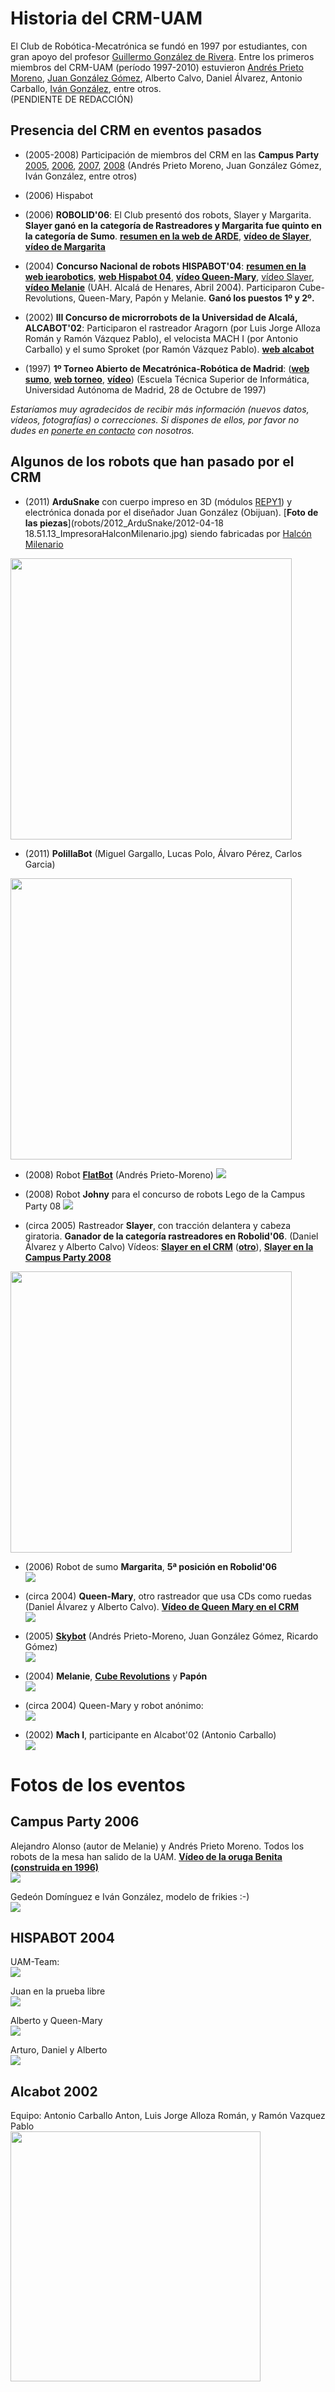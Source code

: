 # Historia del CRM-UAM

El Club de Robótica-Mecatrónica se fundó en 1997 por estudiantes, con gran apoyo del profesor [Guillermo González de Rivera](http://arantxa.ii.uam.es/~gdrivera/). Entre los primeros miembros del CRM-UAM (período 1997-2010) estuvieron [Andrés Prieto Moreno](http://www.iearobotics.com/wiki/index.php?title=Andr%C3%A9s_Prieto-Moreno), [Juan González Gómez](http://www.iearobotics.com/wiki/index.php?title=Juan_Gonzalez:Main), Alberto Calvo, Daniel Álvarez, Antonio Carballo, [Iván González](http://arantxa.ii.uam.es/~igonzale/), entre otros.  
(PENDIENTE DE REDACCIÓN)  

Presencia del CRM en eventos pasados
--
* (2005-2008) Participación de miembros del CRM en las **Campus Party** [2005](http://www.iearobotics.com/personal/juan/eventos/evento03/), [2006](http://www.iearobotics.com/personal/juan/eventos/evento17/), [2007](http://www.iearobotics.com/blog/2007/07/24/campus-party-2007/), [2008](http://www.iearobotics.com/wiki/index.php?title=Campus_Party_2008) (Andrés Prieto Moreno, Juan González Gómez, Iván González, entre otros)

* (2006) Hispabot 
* (2006) **ROBOLID'06**: El Club presentó dos robots, Slayer y Margarita. **Slayer ganó en la categoría de Rastreadores y Margarita fue quinto en la categoría de Sumo**. [**resumen en la web de ARDE**](http://www.arde.cc/competiciones/robolid-2006/), [**vídeo de Slayer**](https://www.youtube.com/watch?v=GXij8BVFPP0), [**vídeo de Margarita**](https://www.youtube.com/watch?v=l2qdEMfkfEo)
* (2004) **Concurso Nacional de robots HISPABOT'04**: [**resumen en la web iearobotics**](http://www.iearobotics.com/personal/juan/conferencias/conf14/), [**web Hispabot 04**](http://asimov.depeca.uah.es/alcabot/hispabot2004/), [**vídeo Queen-Mary**](https://www.youtube.com/watch?v=Af-piKdG3yk), [vídeo Slayer](https://www.youtube.com/watch?v=PIP5i6H5zKo), [**vídeo Melanie**](https://www.youtube.com/watch?v=cWKl-8FBR9Y) (UAH. Alcalá de Henares, Abril 2004). Participaron Cube-Revolutions, Queen-Mary, Papón y Melanie. **Ganó los puestos 1º y 2º.**  
* (2002) **III Concurso de microrrobots de la Universidad de Alcalá, ALCABOT'02**: Participaron el rastreador Aragorn (por Luis Jorge Alloza Román y Ramón Vázquez Pablo), el velocista MACH I (por Antonio Carballo) y el sumo Sproket (por Ramón Vázquez Pablo). [**web alcabot**](http://asimov.depeca.uah.es/alcabot/alcabot2002/)
* (1997) **1º Torneo Abierto de Mecatrónica-Robótica de Madrid**: ([**web sumo**](http://robotic-design.mister-i.com/sumo.html), [**web torneo**](robotic-design.mister-i.com/torneo.html), [**vídeo**](https://www.youtube.com/watch?v=AXeh6zWayp8)) (Escuela Técnica Superior de Informática, Universidad Autónoma de Madrid, 28 de Octubre de 1997)  

*Estaríamos muy agradecidos de recibir más información (nuevos datos, vídeos, fotografías) o correcciones. Si dispones de ellos, por favor no dudes en [ponerte en contacto](https://groups.google.com/forum/#!forum/crm-uam) con nosotros.*


Algunos de los robots que han pasado por el CRM
--

* (2011) **ArduSnake** con cuerpo impreso en 3D (módulos [REPY1](http://www.thingiverse.com/thing:13442)) y electrónica donada por el diseñador Juan González (Obijuan). [**Foto de las piezas**](robots/2012_ArduSnake/2012-04-18 18.51.13_ImpresoraHalconMilenario.jpg) siendo fabricadas por [Halcón Milenario](http://www.reprap.org/wiki/Clone_wars:Impresora_Halc%C3%B3n_Milenario)  
<img src="robots/2012_ArduSnake/2012-05-03 13.04.02.jpg" width="450"/>  

* (2011) **PolillaBot** (Miguel Gargallo, Lucas Polo, Álvaro Pérez, Carlos Garcia)
<img src="robots/2011_PolillaBot/polillaBot_1.jpg" width="450"/>  

* (2008) Robot [**FlatBot**](http://www.iearobotics.com/wiki/index.php?title=Robot_FlatBot) (Andrés Prieto-Moreno)
![](eventos/200X_CampusParty/2008_CampusParty_FlatBot.jpg)

* (2008) Robot **Johny** para el concurso de robots Lego de la Campus Party 08
![](eventos/200X_CampusParty/2008_CampusParty_Johny_lego.jpg)  

* (circa 2005) Rastreador **Slayer**, con tracción delantera y cabeza giratoria. **Ganador de la categoría rastreadores en Robolid'06**. (Daniel Álvarez y Alberto Calvo) Vídeos: [**Slayer en el CRM**](https://www.youtube.com/watch?v=koTuxa8mScI) ([**otro**](https://www.youtube.com/watch?v=BRsTaI17uao)), [**Slayer en la Campus Party 2008**](https://www.youtube.com/watch?v=QCTAsrCcZpA)  
<img src="robots/200X_Slayer.jpg" width="450"/>  

* (2006) Robot de sumo **Margarita**, **5ª posición en Robolid'06**  
![](robots/2006_Margarita.png)  

* (circa 2004) **Queen-Mary**, otro rastreador que usa CDs como ruedas (Daniel Álvarez y Alberto Calvo). [**Vídeo de Queen Mary en el CRM**](https://www.youtube.com/watch?v=7RbjuzbLHUs)  
![](robots/200X_QueenMary.png)  

* (2005) [**Skybot**](http://www.iearobotics.com/wiki/index.php?title=Skybot) (Andrés Prieto-Moreno, Juan González Gómez, Ricardo Gómez)  
![](robots/2005_SkyBot.png)  

* (2004) **Melanie**, [**Cube Revolutions**](http://www.iearobotics.com/wiki/index.php?title=Cube_Revolutions) y **Papón**  
![](eventos/2004_HISPABOT/2004_HISPABOT_iearobotics_files/melanie-cube-papon.png)  

* (circa 2004) Queen-Mary y robot anónimo:  
![](eventos/2004_HISPABOT/2004_HISPABOT_iearobotics_files/queen-mary.png)  

* (2002) **Mach I**, participante en Alcabot'02 (Antonio Carballo)  
![](robots/2002_Mach-I.jpg)




# Fotos de los eventos


## Campus Party 2006

Alejandro Alonso (autor de Melanie) y Andrés Prieto Moreno. Todos los robots de la mesa han salido de la UAM. [**Vídeo de la oruga Benita (construida en 1996)**](https://www.youtube.com/watch?v=5pRC8NfJ7X0)  
![](eventos/200X_CampusParty/2006_CampusParty_iearobotics_index4_files/miercoles-16-alejandro-andres-frikies.jpg)  

Gedeón Domínguez e Iván González, modelo de frikies :-)  
![](eventos/200X_CampusParty/2006_CampusParty_iearobotics_index_files/sab-22-gedeon-ivan1.jpg)  


## HISPABOT 2004

UAM-Team:  
![](eventos/2004_HISPABOT/2004_HISPABOT_iearobotics_files/uam-team.png)  

Juan en la prueba libre  
![](eventos/2004_HISPABOT/2004_HISPABOT_iearobotics_files/juan-prueba-libre.png)  

Alberto y Queen-Mary  
![](eventos/2004_HISPABOT/2004_HISPABOT_iearobotics_files/alberto-queen-mary.png)  

Arturo, Daniel y Alberto  
![](eventos/2004_HISPABOT/2004_HISPABOT_iearobotics_files/arturo-dani-alberto.png)  


## Alcabot 2002

Equipo: Antonio Carballo Anton, Luis Jorge Alloza Román, y Ramón Vazquez Pablo  
<img src="eventos/2002_Alcabot_Antonio-Luis-Ramon.jpg" width="400"/>  




